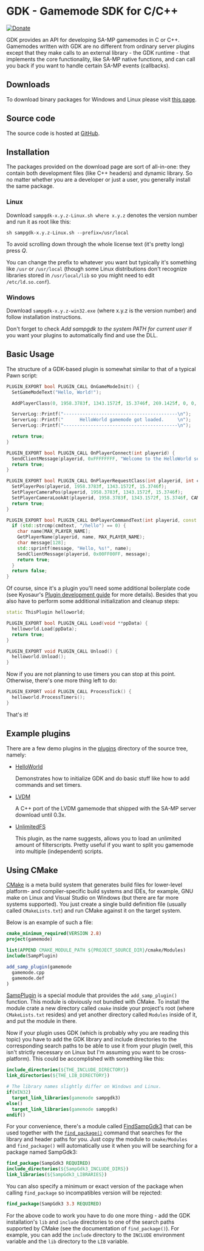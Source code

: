 GDK - Gamemode SDK for C/C++ 
============================

[![Donate][donate_button]][donate]

GDK provides an API for developing SA-MP gamemodes in C or C++. Gamemodes
written with GDK are no different from ordinary server plugins except that
they make calls to an external library - the GDK runtime - that implements
the core functionality, like SA-MP native functions, and can call you back
if you want to handle certain SA-MP events (callbacks). 

Downloads
---------

To download binary packages for Windows and Linux please visit
[this page][download].

Source code
-----------

The source code is hosted at [GitHub][github].

Installation
------------

The packages provided on the download page are sort of all-in-one: they contain
both development files (like C++ headers) and dynamic library. So no matter
whether you are a developer or just a user, you generally install the same
package.

### Linux ###

  Download `sampgdk-x.y.z-Linux.sh where x.y.z` denotes the version number
  and run it as root like this:

  `sh sampgdk-x.y.z-Linux.sh --prefix=/usr/local`

  To avoid scrolling down through the whole license text (it's pretty
  long) press *Q*.

  You can change the prefix to whatever you want but typically it's
  something like `/usr` or `/usr/local` (though some Linux distributions
  don't recognize libraries stored in `/usr/local/lib` so you might need
  to edit `/etc/ld.so.conf`).

### Windows ###

  Download `sampgdk-x.y.z-win32.exe` (where x.y.z is the version number) and
  follow installation instructions.

  Don't forget to check *Add sampgdk to the system PATH for current
  user* if you want your plugins to automatically find and use the DLL.

Basic Usage
-----------

The structure of a GDK-based plugin is somewhat similar to that of a typical
Pawn script:

```c++
PLUGIN_EXPORT bool PLUGIN_CALL OnGameModeInit() {
  SetGameModeText("Hello, World!");

  AddPlayerClass(0, 1958.3783f, 1343.1572f, 15.3746f, 269.1425f, 0, 0, 0, 0, 0, 0);

  ServerLog::Printf("------------------------------------------\n");
  ServerLog::Printf("      HelloWorld gamemode got loaded.     \n");
  ServerLog::Printf("------------------------------------------\n");

  return true;
}

PLUGIN_EXPORT bool PLUGIN_CALL OnPlayerConnect(int playerid) {
  SendClientMessage(playerid, 0xFFFFFFFF, "Welcome to the HelloWorld server!");
  return true;
}

PLUGIN_EXPORT bool PLUGIN_CALL OnPlayerRequestClass(int playerid, int classid) {
  SetPlayerPos(playerid, 1958.3783f, 1343.1572f, 15.3746f);
  SetPlayerCameraPos(playerid, 1958.3783f, 1343.1572f, 15.3746f);
  SetPlayerCameraLookAt(playerid, 1958.3783f, 1343.1572f, 15.3746f, CAMERA_CUT);
  return true;
}

PLUGIN_EXPORT bool PLUGIN_CALL OnPlayerCommandText(int playerid, const char *cmdtext) {
  if (std::strcmp(cmdtext, "/hello") == 0) {
    char name[MAX_PLAYER_NAME];
    GetPlayerName(playerid, name, MAX_PLAYER_NAME);
    char message[128];
    std::sprintf(message, "Hello, %s!", name);
    SendClientMessage(playerid, 0x00FF00FF, message);
    return true;
  }
  return false;
}
```

Of course, since it's a plugin you'll need some additional boilerplate code
(see Kyosaur's [Plugin development guide][guide] for more details). Besides
that you also have to perform some additional initialization and cleanup steps:

```c++
static ThisPlugin helloworld;

PLUGIN_EXPORT bool PLUGIN_CALL Load(void **ppData) {
  helloworld.Load(ppData);
  return true;
}

PLUGIN_EXPORT void PLUGIN_CALL Unload() {
  helloworld.Unload();
}
```

Now if you are not planning to use timers you can stop at this point.
Otherwise, there's one more thing left to do:

```c++
PLUGIN_EXPORT void PLUGIN_CALL ProcessTick() {
  helloworld.ProcessTimers();
}
```

That's it!

Example plugins
---------------

There are a few demo plugins in the [plugins][plugins] directory of the
source tree, namely:

* [HelloWorld][helloworld]

  Demonstrates how to initialize GDK and do basic stuff like how to add
  commands and set timers.


* [LVDM][lvdm]

  A C++ port of the LVDM gamemode that shipped with the SA-MP server download
  until 0.3x.


* [UnlimitedFS][unlimitedfs]

  This plugin, as the name suggests, allows you to load an unlimited amount of
  filterscripts. Pretty useful if you want to split you gamemode into multiple
  (independent) scripts.

Using CMake
-----------

[CMake][cmake] is a meta build system that generates build files for lower-level
platform- and compiler-specific build systems and IDEs, for example, GNU make
on Linux and Visual Studio on Windows (but there are far more systems
supported). You just create a single build definition file (usually called
`CMakeLists.txt`) and run CMake against it on the target system.

Below is an example of such a file:

```cmake
cmake_minimum_required(VERSION 2.8)
project(gamemode)

list(APPEND CMAKE_MODULE_PATH ${PROJECT_SOURCE_DIR}/cmake/Modules)
include(SampPlugin)

add_samp_plugin(gamemode
  gamemode.cpp
  gamemode.def
)
```

[SampPlugin][SampPlugin.cmake] is a special module that provides the
`add_samp_plugin()` function. This module is obviously not bundled with
CMake. To install the module crate a new directory called `cmake` inside
your project's root (where `CMakeLists.txt` resides) and yet another
directory called `Modules` inside of it, and put the module in there.

Now if your plugin uses GDK (which is probably why you are reading this
topic) you have to add the GDK library and include directories to the
corresponding search paths to be able to use it from your plugin (well,
this isn't strictly necessary on Linux but I'm assuming you want to be
cross-platform). This could be accomplished with something like this:

```cmake
include_directories(${THE_INCLUDE_DIRECTORY})
link_directories(${THE_LIB_DIRECTORY})

# The library names slightly differ on Windows and Linux.
if(WIN32)
  target_link_libraries(gamemode sampgdk3)
else()
  target_link_libraries(gamemode sampgdk)
endif()
```

For your convenience, there's a module called [FindSampGdk3][FindSampGdk3.cmake]
that can be used together with the [`find_package()`][find_package] command that
searches for the library and header paths for you. Just copy the module to 
`cmake/Modules` and `find_package()` will automatically use it when you will be
searching for a package named SampGdk3:

```cmake
find_package(SampGdk3 REQUIRED)
include_directories(${SampGdk3_INCLUDE_DIRS})
link_libraries(${SampGdk3_LIBRARIES})
```

You can also specify a minimum or exact version of the package when calling
`find_package` so incompatibles version will be rejected:

```cmake
find_package(SampGdk3 3.3 REQUIRED)
```

For the above code to work you have to do one more thing - add the GDK
installation's `lib` and `include` directories to one of the search paths
supported by CMake (see the documentation of `find_package()`). For example,
you can add the `include` directory to the `INCLUDE` environment variable and
the `lib` directory to the `LIB` variable.

[donate]: http://pledgie.com/campaigns/19068
[donate_button]: http://pledgie.com/campaigns/19068.png
[download]: http://zeex.github.com/sampgdk
[github]: https://github.com/Zeex/sampgdk
[guide]: http://forum.sa-mp.com/showthread.php?t=295798
[plugins]: https://github.com/Zeex/sampgdk/tree/master/plugins
[helloworld]: https://github.com/Zeex/sampgdk/tree/master/plugins/helloworld
[lvdm]: https://github.com/Zeex/sampgdk/tree/master/plugins/lvdm
[unlimitedfs]: https://github.com/Zeex/sampgdk/tree/master/plugins/unlimitedfs
[cmake]: http://www.cmake.org/
[SampPlugin.cmake]: https://github.com/Zeex/sampgdk/blob/master/cmake/Modules/SampPlugin.cmake
[FindSampGdk3.cmake]: https://github.com/Zeex/sampgdk/blob/master/cmake/Modules/FindSampGdk3.cmake
[find_package]: http://www.cmake.org/cmake/help/v2.8.10/cmake.html#command:find_package
